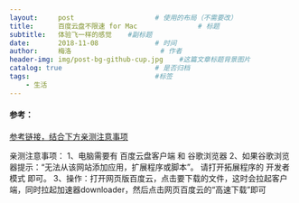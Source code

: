 ```yaml
---
layout:     post                    # 使用的布局（不需要改）
title:      百度云盘不限速 for Mac               # 标题 
subtitle:   体验飞一样的感觉    #副标题
date:       2018-11-08              # 时间
author:     梅洛                      # 作者
header-img: img/post-bg-github-cup.jpg    #这篇文章标题背景图片
catalog: true                       # 是否归档
tags:                               #标签
    - 生活
---
```


#### 参考：
<a href = "https://github.com/high-speed-downloader/high-speed-downloader">参考链接，结合下方亲测注意事项</a>

亲测注意事项：
1、电脑需要有 百度云盘客户端 和 谷歌浏览器
2、如果谷歌浏览器提示：“无法从该网站添加应用，扩展程序或脚本”。 请打开拓展程序的 开发者模式 即可。
3、操作：打开网页版百度云，点击要下载的文件，这时会拉起客户端，同时拉起加速器downloader，然后点击网页百度云的“高速下载”即可
